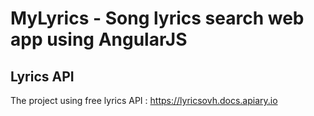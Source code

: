 # MyLyrics - Song lyrics search web app using AngularJS

## Lyrics API

The project using free lyrics API : https://lyricsovh.docs.apiary.io
